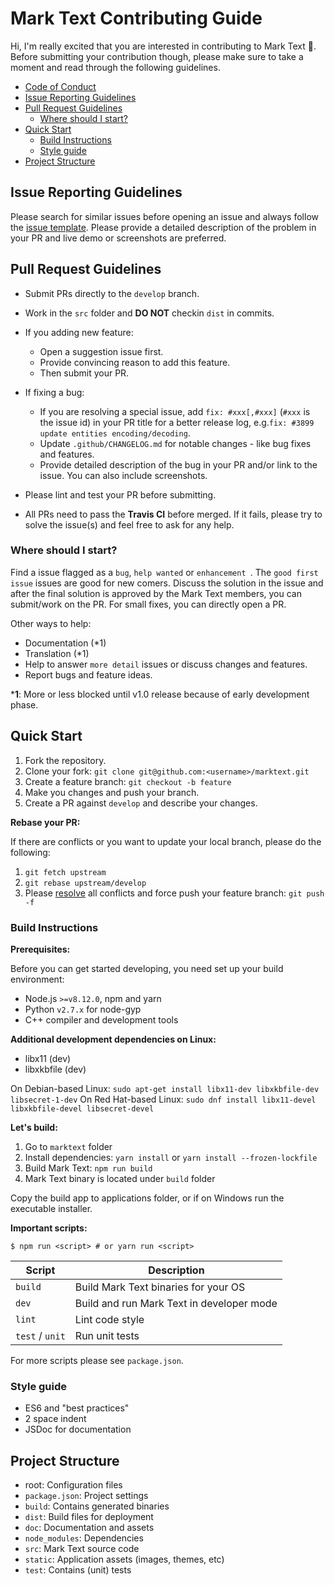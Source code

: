 # Mark Text Contributing Guide

Hi, I'm really excited that you are interested in contributing to Mark Text :tada:. Before submitting your contribution though, please make sure to take a moment and read through the following guidelines.

- [Code of Conduct](https://github.com/marktext/marktext/blob/master/.github/CODE_OF_CONDUCT.md)
- [Issue Reporting Guidelines](#issue-reporting-guidelines)
- [Pull Request Guidelines](#pull-request-guidelines)
  - [Where should I start?](#where-should-i-start)
- [Quick Start](#quick-start)
  - [Build Instructions](#build-instructions)
  - [Style guide](#style-guide)
- [Project Structure](#project-structure)

## Issue Reporting Guidelines

Please search for similar issues before opening an issue and always follow the [issue template](https://github.com/marktext/marktext/blob/master/.github/ISSUE_TEMPLATE.md). Please provide a detailed description of the problem in your PR and live demo or screenshots are preferred.

## Pull Request Guidelines

- Submit PRs directly to the `develop` branch.

- Work in the `src` folder and **DO NOT** checkin `dist` in commits.

- If you adding new feature:

  - Open a suggestion issue first.
  - Provide convincing reason to add this feature.
  - Then submit your PR.

- If fixing a bug:

  - If you are resolving a special issue, add `fix: #xxx[,#xxx]` (`#xxx` is the issue id) in your PR title for a better release log, e.g.`fix: #3899 update entities encoding/decoding`.
  - Update `.github/CHANGELOG.md` for notable changes - like bug fixes and features.
  - Provide detailed description of the bug in your PR and/or link to the issue. You can also include screenshots.

- Please lint and test your PR before submitting.

- All PRs need to pass the **Travis CI** before merged. If it fails, please try to solve the issue(s) and feel free to ask for any help.

### Where should I start?

Find a issue flagged as a `bug`, `help wanted` or `enhancement `. The `good first issue` issues are good for new comers. Discuss the solution in the issue and after the final solution is approved by the Mark Text members, you can submit/work on the PR. For small fixes, you can directly open a PR.

Other ways to help:

- Documentation (*1)
- Translation (*1)
- Help to answer `more detail` issues or discuss changes and features.
- Report bugs and feature ideas.

***1**: More or less blocked until v1.0 release because of early development phase.

## Quick Start

1. Fork the repository.
2. Clone your fork: `git clone git@github.com:<username>/marktext.git`
3. Create a feature branch: `git checkout -b feature`
4. Make you changes and push your branch.
5. Create a PR against `develop` and describe your changes.

**Rebase your PR:**

If there are conflicts or you want to update your local branch, please do the following:

1. `git fetch upstream`
2. `git rebase upstream/develop`
3. Please [resolve](https://help.github.com/articles/resolving-merge-conflicts-after-a-git-rebase/) all conflicts and force push your feature branch: `git push -f`

### Build Instructions

**Prerequisites:**

Before you can get started developing, you need set up your build environment:

- Node.js `>=v8.12.0`, npm and yarn
- Python `v2.7.x` for node-gyp
- C++ compiler and development tools

**Additional development dependencies on Linux:**

- libx11 (dev)
- libxkbfile (dev)

On Debian-based Linux: `sudo apt-get install libx11-dev libxkbfile-dev libsecret-1-dev`
On Red Hat-based Linux: `sudo dnf install libx11-devel libxkbfile-devel libsecret-devel`

**Let's build:**

1. Go to `marktext` folder
2. Install dependencies: `yarn install` or `yarn install --frozen-lockfile`
3. Build Mark Text: `npm run build`
4. Mark Text binary is located under `build` folder

Copy the build app to applications folder, or if on Windows run the executable installer.

**Important scripts:**

```
$ npm run <script> # or yarn run <script>
```

| Script          | Description                               |
| --------------- | ----------------------------------------- |
| `build`         | Build Mark Text binaries for your OS      |
| `dev`           | Build and run Mark Text in developer mode |
| `lint`          | Lint code style                           |
| `test` / `unit` | Run unit tests                            |

For more scripts please see `package.json`.

### Style guide

- ES6 and "best practices"
- 2 space indent
- JSDoc for documentation

## Project Structure

- root: Configuration files
- `package.json`: Project settings
- `build`: Contains generated binaries
- `dist`: Build files for deployment
- `doc`: Documentation and assets
- `node_modules`: Dependencies
- `src`: Mark Text source code
- `static`: Application assets (images, themes, etc)
- `test`: Contains (unit) tests

